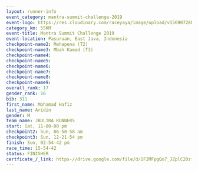 ```yaml
---
layout: runner-info 
event_category: mantra-summit-challenge-2019 
event-logo: https://res.cloudinary.com/raceyaya/image/upload/v1569072809/logo/mantra-image_segrbx.jpg
category_km: 55KM 
event-title: Mantra Summit Challenge 2019 
event-location: Pasuruan, East Java, Indonesia 
checkpoint-name2: Mahapena (T2) 
checkpoint-name3: Mbah Kamad (T3) 
checkpoint-name4: 
checkpoint-name5: 
checkpoint-name6: 
checkpoint-name7: 
checkpoint-name8: 
checkpoint-name9: 
overall_rank: 17
gender_rank: 16
bib: 311
first_name: Mohamad Hafiz
last_name: Aridin
gender: M
team_name: JBULTRA RUNNERS
start: Sat, 11-00-00 pm
checkpoint2: Sun, 06-50-58 am
checkpoint3: Sun, 12-21-54 pm
finish: Sun, 02-54-42 pm
race_time: 15-54-42
status: FINISHER
certficate_/_link: https-//drive.google.com/file/d/1F2MFpgQo7_JZplC20zf-RTCvimj_7wyE/view?usp=sharing
---
```

